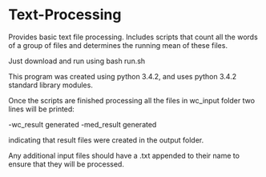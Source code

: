 # Text-Processing
Provides basic text file processing. 
Includes scripts that count all the words of a group of files and determines the running mean of these files.

Just download and run using bash run.sh

This program was created using python 3.4.2,
and uses python 3.4.2 standard library modules.

Once the scripts are finished processing all the files in
wc_input folder two lines will be printed:

-wc_result generated
-med_result generated

indicating that result files were created in the output folder.

Any additional input files should have a .txt appended to their name to ensure that they will be processed.



